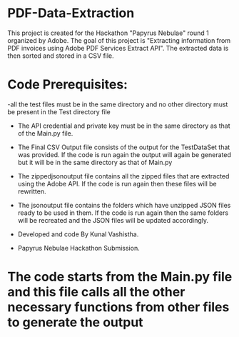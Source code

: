 # PDF-Data-Extraction
This project is created for the Hackathon "Papyrus Nebulae" round 1 organized by Adobe. The goal of this project is  "Extracting information from PDF invoices using Adobe PDF Services Extract API". The extracted data is then sorted and stored in a CSV file.

# Code Prerequisites:
-all the test files must be in the same directory and no other directory must be present in the Test directory file
- The API credential and private key must be in the same directory as that of the Main.py file.

- The Final CSV Output file consists of the output for the TestDataSet that was provided. If the code is run again the output will again be generated but it will be in the same directory as that of Main.py
- The zippedjsonoutput file contains all the zipped files that are extracted using the Adobe API. If the code is run again then these files will be rewritten.
- The jsonoutput file contains the folders which have unzipped JSON files ready to be used in them. If the code is run again then the same folders will be recreated and the JSON files will be updated accordingly.

- Developed and code  By Kunal Vashistha. 
- Papyrus Nebulae Hackathon Submission.
# The code starts from the Main.py file and this file calls all the other necessary functions from other files to generate the output 